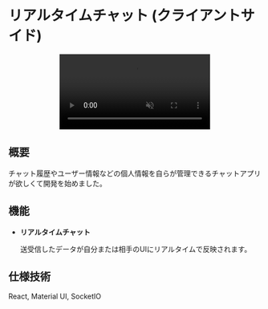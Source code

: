 # リアルタイムチャット (クライアントサイド)

<div style="display: flex; justify-content: center;">
    <video controls src="https://github.com/user-attachments/assets/4ec7491e-b545-4de3-8e94-cd3cd340c906" muted="true"></video>
</div>

## 概要

チャット履歴やユーザー情報などの個人情報を自らが管理できるチャットアプリが欲しくて開発を始めました。

## 機能

- **リアルタイムチャット**

    送受信したデータが自分または相手のUIにリアルタイムで反映されます。

## 仕様技術

React, Material UI, SocketIO


<!-- 16のバージョン -->